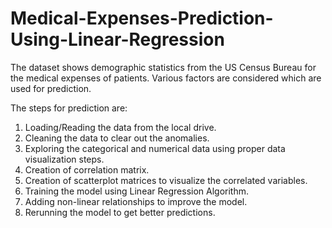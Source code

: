 # Medical-Expenses-Prediction-Using-Linear-Regression

The dataset shows demographic statistics from the US Census Bureau for the medical expenses of patients. Various factors are considered which are used for prediction.

The steps for prediction are:

1) Loading/Reading the data from the local drive.
2) Cleaning the data to clear out the anomalies.
3) Exploring the categorical and numerical data using proper data visualization steps.
4) Creation of correlation matrix.
5) Creation of scatterplot matrices to visualize the correlated variables.
6) Training the model using Linear Regression Algorithm.
7) Adding non-linear relationships to improve the model.
8) Rerunning the model to get better predictions.

